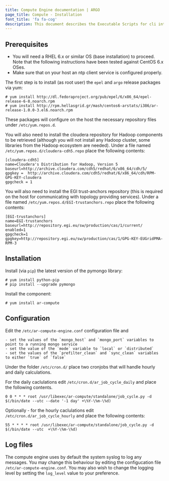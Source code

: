 ```yaml
---
title: Compute Engine documentation | ARGO
page_title: Compute - Installation
font_title: 'fa fa-cog'
description: This document describes the Executable Scripts for cli interaction with the compute engine
---
```



## Prerequisites

- You will need a RHEL 6.x or similar OS (base installation) to proceed. Note that the following instructions have been tested against CentOS 6.x OSes.
- Make sure that on your host an ntp client service is configured properly.

The first step is to install (as root user) the `epel` and `argo` release packages via yum:

    # yum install http://dl.fedoraproject.org/pub/epel/6/x86_64/epel-release-6-8.noarch.rpm
    # yum install http://rpm.hellasgrid.gr/mash/centos6-arstats/i386/ar-release-1.0.0-3.el6.noarch.rpm

These packages will configure on the host the necessary repository files under `/etc/yum.repos.d`.

You will also need to install the cloudera repository for Hadoop components to be retrieved (although you will not install any Hadoop cluster, some libraries from the Hadoop ecosystem are needed). Under a file named `/etc/yum.repos.d/cloudera-cdh5.repo` place the following contents:

    [cloudera-cdh5]
    name=Cloudera's Distribution for Hadoop, Version 5
    baseurl=http://archive.cloudera.com/cdh5/redhat/6/x86_64/cdh/5/
    gpgkey =  http://archive.cloudera.com/cdh5/redhat/6/x86_64/cdh/RPM-GPG-KEY-cloudera
    gpgcheck = 1


You will also need to install the EGI trust-anchors repository (this is required on the host for communicating with topology providing services). Under a file named `/etc/yum.repos.d/EGI-trustanchors.repo` place the following contents:

    [EGI-trustanchors]
    name=EGI-trustanchors
    baseurl=http://repository.egi.eu/sw/production/cas/1/current/
    enabled=1
    gpgcheck=1
    gpgkey=http://repository.egi.eu/sw/production/cas/1/GPG-KEY-EUGridPMA-RPM-3


## Installation

Install (via `pip`) the latest version of the pymongo library:

    # yum install python-pip
    # pip install --upgrade pymongo

Install the component:

    # yum install ar-compute


## Configuration

Edit the `/etc/ar-compute-engine.conf` configuration file and

	- set the values of the `mongo_host` and `mongo_port` variables to point to a running mongo service
	- set the value of the `mode` variable to `local` or `distributed`
	- set the values of the `prefilter_clean` and `sync_clean` variables to either `true` of `false`

Under the folder `/etc/cron.d/` place two cronjobs that will handle hourly and daily calculations.

For the daily caclulations edit `/etc/cron.d/ar_job_cycle_daily` and place the following contents.
	
	0 0 * * * root /usr/libexec/ar-compute/standalone/job_cycle.py -d $(/bin/date --utc --date '-1 day' +\%Y-\%m-\%d)

Optionally - for the hourly caclulations edit `/etc/cron.d/ar_job_cycle_hourly` and place the following contents:

    55 * * * * root /usr/libexec/ar-compute/standalone/job_cycle.py -d $(/bin/date --utc  +\%Y-\%m-\%d)

## Log files

The compute engine uses by default the system syslog to log any messages. You may change this behaviour by editing the configucation file `/etc/ar-compute-engine.conf`. You may also wish to change the logging level by setting the `log_level` value to your preference.

